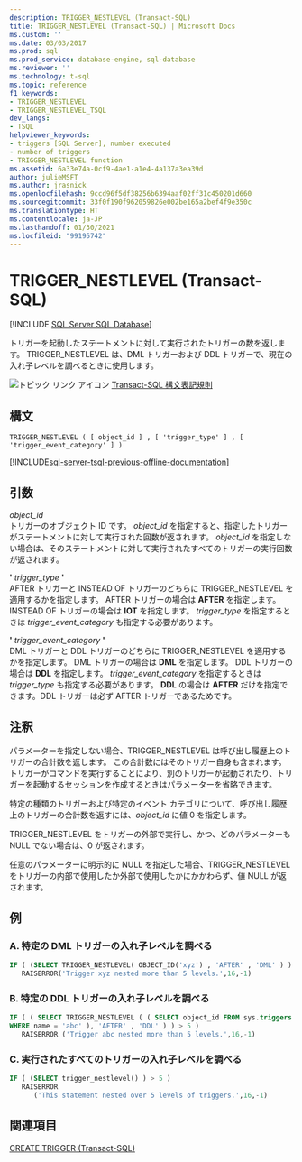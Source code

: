 ```yaml
---
description: TRIGGER_NESTLEVEL (Transact-SQL)
title: TRIGGER_NESTLEVEL (Transact-SQL) | Microsoft Docs
ms.custom: ''
ms.date: 03/03/2017
ms.prod: sql
ms.prod_service: database-engine, sql-database
ms.reviewer: ''
ms.technology: t-sql
ms.topic: reference
f1_keywords:
- TRIGGER_NESTLEVEL
- TRIGGER_NESTLEVEL_TSQL
dev_langs:
- TSQL
helpviewer_keywords:
- triggers [SQL Server], number executed
- number of triggers
- TRIGGER_NESTLEVEL function
ms.assetid: 6a33e74a-0cf9-4ae1-a1e4-4a137a3ea39d
author: julieMSFT
ms.author: jrasnick
ms.openlocfilehash: 9ccd96f5df38256b6394aaf02ff31c450201d660
ms.sourcegitcommit: 33f0f190f962059826e002be165a2bef4f9e350c
ms.translationtype: HT
ms.contentlocale: ja-JP
ms.lasthandoff: 01/30/2021
ms.locfileid: "99195742"
---
```

# <a name="trigger_nestlevel-transact-sql"></a>TRIGGER_NESTLEVEL (Transact-SQL)
[!INCLUDE [SQL Server SQL Database](../../includes/applies-to-version/sql-asdb.md)]

  トリガーを起動したステートメントに対して実行されたトリガーの数を返します。 TRIGGER_NESTLEVEL は、DML トリガーおよび DDL トリガーで、現在の入れ子レベルを調べるときに使用します。  
  
 ![トピック リンク アイコン](../../database-engine/configure-windows/media/topic-link.gif "トピック リンク アイコン") [Transact-SQL 構文表記規則](../../t-sql/language-elements/transact-sql-syntax-conventions-transact-sql.md)  
  
## <a name="syntax"></a>構文  
  
```syntaxsql
TRIGGER_NESTLEVEL ( [ object_id ] , [ 'trigger_type' ] , [ 'trigger_event_category' ] )  
```  
  
[!INCLUDE[sql-server-tsql-previous-offline-documentation](../../includes/sql-server-tsql-previous-offline-documentation.md)]

## <a name="arguments"></a>引数
 *object_id*  
 トリガーのオブジェクト ID です。 *object_id* を指定すると、指定したトリガーがステートメントに対して実行された回数が返されます。 *object_id* を指定しない場合は、そのステートメントに対して実行されたすべてのトリガーの実行回数が返されます。  
  
 **'** *trigger_type* **'**  
 AFTER トリガーと INSTEAD OF トリガーのどちらに TRIGGER_NESTLEVEL を適用するかを指定します。 AFTER トリガーの場合は **AFTER** を指定します。 INSTEAD OF トリガーの場合は **IOT** を指定します。 *trigger_type* を指定するときは *trigger_event_category* も指定する必要があります。  
  
 **'** *trigger_event_category* **'**  
 DML トリガーと DDL トリガーのどちらに TRIGGER_NESTLEVEL を適用するかを指定します。 DML トリガーの場合は **DML** を指定します。 DDL トリガーの場合は **DDL** を指定します。 *trigger_event_category* を指定するときは *trigger_type* も指定する必要があります。 **DDL** の場合は **AFTER** だけを指定できます。DDL トリガーは必ず AFTER トリガーであるためです。  
  
## <a name="remarks"></a>注釈  
 パラメーターを指定しない場合、TRIGGER_NESTLEVEL は呼び出し履歴上のトリガーの合計数を返します。 この合計数にはそのトリガー自身も含まれます。 トリガーがコマンドを実行することにより、別のトリガーが起動されたり、トリガーを起動するセッションを作成するときはパラメーターを省略できます。  
  
 特定の種類のトリガーおよび特定のイベント カテゴリについて、呼び出し履歴上のトリガーの合計数を返すには、*object_id* に値 0 を指定します。  
  
 TRIGGER_NESTLEVEL をトリガーの外部で実行し、かつ、どのパラメーターも NULL でない場合は、0 が返されます。  
  
 任意のパラメーターに明示的に NULL を指定した場合、TRIGGER_NESTLEVEL をトリガーの内部で使用したか外部で使用したかにかかわらず、値 NULL が返されます。  
  
## <a name="examples"></a>例  
  
### <a name="a-testing-the-nesting-level-of-a-specific-dml-trigger"></a>A. 特定の DML トリガーの入れ子レベルを調べる  
  
```sql
IF ( (SELECT TRIGGER_NESTLEVEL( OBJECT_ID('xyz') , 'AFTER' , 'DML' ) ) > 5 )  
   RAISERROR('Trigger xyz nested more than 5 levels.',16,-1)  
```  
  
### <a name="b-testing-the-nesting-level-of-a-specific-ddl-trigger"></a>B. 特定の DDL トリガーの入れ子レベルを調べる  
  
```sql
IF ( ( SELECT TRIGGER_NESTLEVEL ( ( SELECT object_id FROM sys.triggers  
WHERE name = 'abc' ), 'AFTER' , 'DDL' ) ) > 5 )  
   RAISERROR ('Trigger abc nested more than 5 levels.',16,-1)  
```  
  
### <a name="c-testing-the-nesting-level-of-all-triggers-executed"></a>C. 実行されたすべてのトリガーの入れ子レベルを調べる  
  
```sql
IF ( (SELECT trigger_nestlevel() ) > 5 )  
   RAISERROR  
      ('This statement nested over 5 levels of triggers.',16,-1)  
```  
  
## <a name="see-also"></a>関連項目  
 [CREATE TRIGGER &#40;Transact-SQL&#41;](../../t-sql/statements/create-trigger-transact-sql.md)  
  
  
